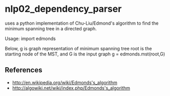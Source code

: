 # nlp02_dependency_parser

uses a python implementation of Chu-Liu/Edmond's algorithm
to find the minimum spanning tree in a directed graph.

Usage:
import edmonds

Below, g is graph representation of minimum spanning tree
root is the starting node of the MST, and G is the input graph
g = edmonds.mst(root,G)

References
----------

* http://en.wikipedia.org/wiki/Edmonds's_algorithm
* http://algowiki.net/wiki/index.php/Edmonds's_algorithm
